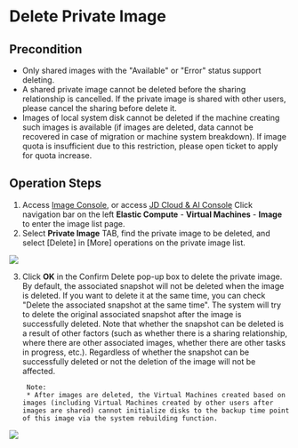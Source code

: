 # Delete Private Image

## Precondition
* Only shared images with the "Available" or "Error" status support deleting.
* A shared private image cannot be deleted before the sharing relationship is cancelled. If the private image is shared with other users, please cancel the sharing before delete it.
* Images of local system disk cannot be deleted if the machine creating such images is available (if images are deleted, data cannot be recovered in case of migration or machine system breakdown). If image quota is insufficient due to this restriction, please open ticket to apply for quota increase.

## Operation Steps
1. Access [Image Console][1], or access [JD Cloud & AI Console](https://console.jdcloud.com/overview) Click navigation bar on the left **Elastic Compute** - **Virtual Machines** - **Image** to enter the image list page.
2. Select **Private Image** TAB, find the private image to be deleted, and select [Delete] in [More] operations on the private image list.

![](../../../../../image/vm/Operation-Guide-Image-delete3.png)

3. Click **OK** in the Confirm Delete pop-up box to delete the private image. By default, the associated snapshot will not be deleted when the image is deleted. If you want to delete it at the same time, you can check "Delete the associated snapshot at the same time". The system will try to delete the original associated snapshot after the image is successfully deleted. Note that whether the snapshot can be deleted is a result of other factors (such as whether there is a sharing relationship, where there are other associated images, whether there are other tasks in progress, etc.). Regardless of whether the snapshot can be successfully deleted or not the deletion of the image will not be affected.
		
		Note:
		* After images are deleted, the Virtual Machines created based on images (including Virtual Machines created by other users after images are shared) cannot initialize disks to the backup time point of this image via the system rebuilding function.
![](../../../../../image/vm/Operation-Guide-Image-delete4.png)



  [1]: https://cns-console.jdcloud.com/host/image/list
  [3]: ./images/Operation-Guide-Image-delete1.png "Operation-Guide-Image-delete1.png"
  [4]: ./images/Operation-Guide-Image-delete2.png "Operation-Guide-Image-delete2.png"


